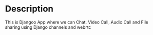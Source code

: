 # Description
This is Djangoo App where we can Chat, Video Call, Audio Call and File sharing using Django channels and webrtc

